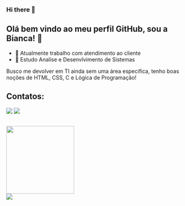 ### Hi there 👋

<!--
**BiBiianca/BiBiianca** is a ✨ _special_ ✨ repository because its `README.md` (this file) appears on your GitHub profile.

Here are some ideas to get you started:

- 🔭 I’m currently working on ...
- 🌱 I’m currently learning ...
- 👯 I’m looking to collaborate on ...
- 🤔 I’m looking for help with ...
- 💬 Ask me about ...
- 📫 How to reach me: ...
- 😄 Pronouns: ...
- ⚡ Fun fact: ...
--> 
## Olá bem vindo ao meu perfil GitHub, sou a Bianca! 👋
- 🔭 Atualmente trabalho com atendimento ao cliente
- 🌱 Estudo Analise e Desenvlvimento de Sistemas 
            
Busco me devolver em TI ainda sem uma área especifica, tenho boas noções de HTML, CSS, C e Lógica de Programação! 

## Contatos:
<div>
<a href="https://www.instagram.com/nyan_id/" target="_blank"><img src="https://img.shields.io/badge/-Instagram-%23E4405F?style=for-the-badge&logo=instagram&logoColor=white" target="_blank"></a>
<a href="https://www.linkedin.com/in/bianca-ffarias/" target="_blank"><img src="https://img.shields.io/badge/-LinkedIn-%230077B5?style=for-the-badge&logo=linkedin&logoColor=white" target="_blank"></a>   
</div>

##  
<div>
<a href="https://github.com/BiBiianca">
<img height="180em" src="https://github-readme-stats.vercel.app/api?username=BiBiianca&show_icons=true&theme=dracula&include_all_commits=true&count_private=true"/>
</div>

<img src="https://imageup.me/hce"/>
          
